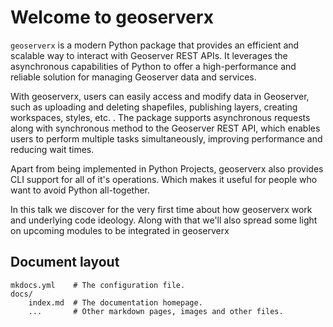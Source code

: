 # Welcome to geoserverx 

`geoserverx` is a modern Python package that provides an efficient and scalable way to interact with Geoserver REST APIs. It leverages the asynchronous capabilities of Python to offer a high-performance and reliable solution for managing Geoserver data and services.

With geoserverx, users can easily access and modify data in Geoserver, such as uploading and deleting shapefiles, publishing layers, creating workspaces, styles, etc. . The package supports asynchronous requests along with synchronous method to the Geoserver REST API, which enables users to perform multiple tasks simultaneously, improving performance and reducing wait times.

Apart from being implemented in Python Projects, geoserverx also provides CLI support for all of it's operations. Which makes it useful for people who want to avoid Python all-together. 

In this talk we discover for the very first time about how geoserverx work and underlying code ideology. Along with that we'll also spread some light on upcoming modules to be integrated in geoserverx

## Document layout

    mkdocs.yml    # The configuration file.
    docs/
        index.md  # The documentation homepage.
        ...       # Other markdown pages, images and other files. 
